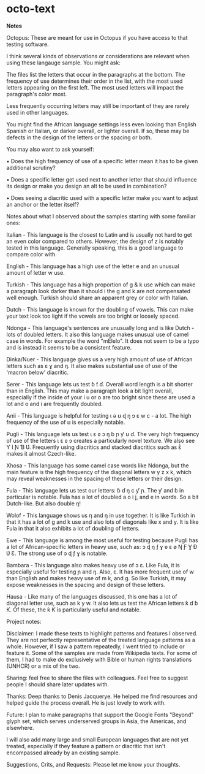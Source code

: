 # octo-text

**Notes**

Octopus: These are meant for use in Octopus if you have access to that testing software.

I think several kinds of observations or considerations are relevant when using these langauge sample. You might ask:

The files list the letters that occur in the paragraphs at the bottom. The frequency of use determines their order in the list, with the most used letters appearing on the first left. The most used letters will impact the paragraph's color most. 

Less frequently occurring letters may still be important of they are rarely used in other languages.

You might find the African language settings less even looking than English Spanish or Italian, or darker overall, or lighter overall. If so, these may be defects in the design of the letters or the spacing or both.

You may also want to ask yourself:

• Does the high frequency of use of a specific letter mean it has to be given additional scrutiny?

• Does a specific letter get used next to another letter that should influence its design or make you design an alt to be used in combination?

• Does seeing a diacritic used with a specific letter make you want to adjust an anchor or the letter itself?

Notes about what I observed about the samples starting with some familiar ones:

Italian - This language is the closest to Latin and is usually not hard to get an even color compared to others. However, the design of z is notably tested in this language. Generally speaking, this is a good language to compare color with.

English - This language has a high use of the letter e and an unusual amount of letter w use.

Turkish - This language has a high proportion of g & k use which can make a paragraph look darker than it should i the g and k are not compensated well enough. Turkish should share an apparent grey or color with Italian.

Dutch - This language is known for the doubling of vowels. This can make your text look too light if the vowels are too bright or loosely spaced.

Ndonga - This language's sentences are unusually long and is like Dutch - lots of doubled letters. It also this language makes unusual use of camel case in words. For example the word "mElelo". It does not seem to be a typo and is instead it seems to be a consistent feature.

Dinka/Nuer - This language gives us a very high amount of use of African letters such as ɛ ɣ and ŋ. It also makes substantial use of use of the 'macron below'  diacritic.

Serer - This language lets us test ɓ ƭ ɗ. Overall word length is a bit shorter than in English. This may make a paragraph look a bit light overall, especially if the inside of your i u or o are too bright since these are used a lot and o and i are frequently doubled.

Anii - This language is helpful for testing ɩ ǝ ʊ ɖ ŋ ɔ ɛ w c - a lot. The high frequency of the use of ʊ is especially notable.

Pugli - This language lets us test ɩ ɛ ʋ ɔ ŋ ɓ ɲ ƴ ʊ ɗ. The very high frequency of use of the letters ɩ ɛ ʋ ɔ creates a particularly novel texture. We also see Ƴ Ɩ Ɲ Ɓ Ʋ. Frequently using diacritics and stacked diacritics such as ɛ̃̀ makes it almost Czech-like.

Xhosa - This language has some camel case words like Ndonga, but the main feature is the high frequency of the diagonal letters w y z x k, which may reveal weaknesses in the spacing of these letters or their design.

Fula - This language lets us test our letters: ɓ ɗ ŋ c ƴ ɲ. The ƴ and ɓ in particular is notable. Fula has a lot of doubled a o i j, and e in words. So a bit Dutch-like. But also double ŋ!

Wolof - This language shows us η and ŋ in use together. It is like Turkish in that it has a lot of g and k use and also lots of diagonals like x and y. It is like Fula in that it also exhibits a lot of doubling of letters. 

Ewe - This language is among the most useful for testing because Pugli has a lot of African-specific letters in heavy use, such as: ɔ ɖ ŋ ƒ ɣ ʋ ɛ ø Ŋ Ƒ Ɣ Ð Ʋ Ɛ. The strong use of ɔ ɖ ƒ ɣ is notable.

Bambara - This language also makes heavy use of ɔ ɛ. Like Fula, it is especially useful for testing ɲ and ŋ. Also, ε. It has more frequent use of w than English and makes heavy use of m k, and g. So like Turkish, it may expose weaknesses in the spacing and design of these letters.

Hausa - Like many of the languages discussed, this one has a lot of diagonal letter use, such as k y w. It also lets us test the African letters ƙ ɗ ɓ Ƙ. Of these, the ƙ Ƙ is particularly useful and notable.

Project notes:

Disclaimer: I made these texts to highlight patterns and features I observed. They are not perfectly representative of the treated language patterns as a whole. However, if I saw a pattern repeatedly, I went tried to include or feature it. Some of the samples are made from Wikipedia texts. For some of them, I had to make do exclusively with Bible or human rights translations (UNHCR) or a mix of the two.

Sharing: feel free to share the files with colleagues. Feel free to suggest people I should share later updates with.

Thanks: Deep thanks to Denis Jacquerye. He helped me find resources and helped guide the process overall. He is just lovely to work with.

Future: I plan to make paragraphs that support the Google Fonts "Beyond" glyph set, which serves underserved groups in Asia, the Americas, and elsewhere. 

I will also add many large and small European languages that are not yet treated, especially if they feature a pattern or diacritic that isn't encompassed already by an existing sample.

Suggestions, Crits, and Requests: Please let me know your thoughts. 
